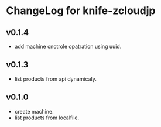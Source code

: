 ChangeLog for knife-zcloudjp
====


## v0.1.4

* add machine cnotrole opatration using uuid.


## v0.1.3

* list products from api dynamicaly.


##  v0.1.0

* create machine.
* list products from localfile.

